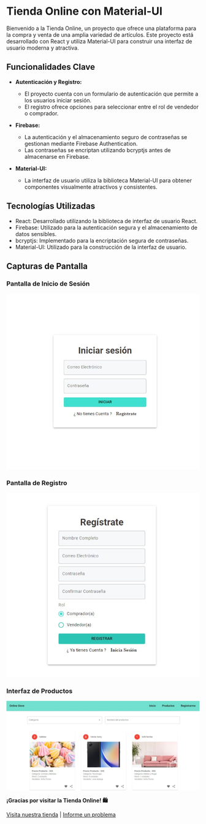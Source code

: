 # Tienda Online con Material-UI

Bienvenido a la Tienda Online, un proyecto que ofrece una plataforma para la compra y venta de una amplia variedad de artículos. Este proyecto está desarrollado con React y utiliza Material-UI para construir una interfaz de usuario moderna y atractiva.

## Funcionalidades Clave

-   **Autenticación y Registro:**

    -   El proyecto cuenta con un formulario de autenticación que permite a los usuarios iniciar sesión.
    -   El registro ofrece opciones para seleccionar entre el rol de vendedor o comprador.

-   **Firebase:**

    -   La autenticación y el almacenamiento seguro de contraseñas se gestionan mediante Firebase Authentication.
    -   Las contraseñas se encriptan utilizando bcryptjs antes de almacenarse en Firebase.

-   **Material-UI:**
    -   La interfaz de usuario utiliza la biblioteca Material-UI para obtener componentes visualmente atractivos y consistentes.

## Tecnologías Utilizadas

-   React: Desarrollado utilizando la biblioteca de interfaz de usuario React.
-   Firebase: Utilizado para la autenticación segura y el almacenamiento de datos sensibles.
-   bcryptjs: Implementado para la encriptación segura de contraseñas.
-   Material-UI: Utilizado para la construcción de la interfaz de usuario.

## Capturas de Pantalla

### Pantalla de Inicio de Sesión

![Pantalla de Inicio de Sesión](./src//assets/login-Ui.jpg)

### Pantalla de Registro

![Pantalla de Registro](./src//assets/register-Ui.jpg)

### Interfaz de Productos

![Interfaz de Productos](./src//assets/interfaz-Ui.jpg)

**¡Gracias por visitar la Tienda Online! 🛍️**

[Visita nuestra tienda](#) | [Informe un problema](https://github.com/tu-usuario/tu-repositorio/issues)
